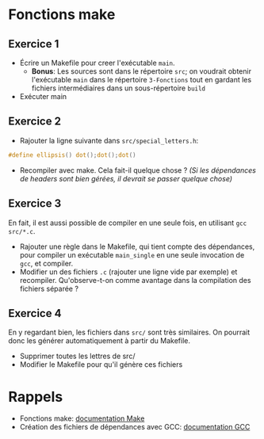 # Fonctions make

## Exercice 1

* Écrire un Makefile pour creer l'exécutable `main`.
    * **Bonus**: Les sources sont dans le répertoire `src`; on voudrait obtenir l'exécutable `main` dans le répertoire `3-Fonctions` tout en gardant les fichiers intermédiaires dans un sous-répertoire `build`
* Exécuter main

## Exercice 2

* Rajouter la ligne suivante dans `src/special_letters.h`:

```c
#define ellipsis() dot();dot();dot()
```

* Recompiler avec make. Cela fait-il quelque chose ? _(Si les dépendances de headers sont bien gérées, il devrait se passer quelque chose)_

## Exercice 3

En fait, il est aussi possible de compiler en une seule fois, en utilisant
`gcc src/*.c`.

* Rajouter une règle dans le Makefile, qui tient compte des dépendances, pour compiler un exécutable `main_single` en une seule invocation de `gcc`, et compiler.
* Modifier un des fichiers `.c` (rajouter une ligne vide par exemple) et recompiler. Qu'observe-t-on comme avantage dans la compilation des fichiers séparée ?


## Exercice 4

En y regardant bien, les fichiers dans `src/` sont très similaires. On pourrait donc les générer automatiquement à partir du Makefile.

 * Supprimer toutes les lettres de src/
 * Modifier le Makefile pour qu'il génère ces fichiers

# Rappels

* Fonctions make: [documentation Make](https://www.gnu.org/software/make/manual/html_node/Text-Functions.html)
* Création des fichiers de dépendances avec GCC: [documentation GCC](http://gcc.gnu.org/onlinedocs/gcc-4.4.1/gcc/Preprocessor-Options.html#index-dependencies_002c-make-823)
